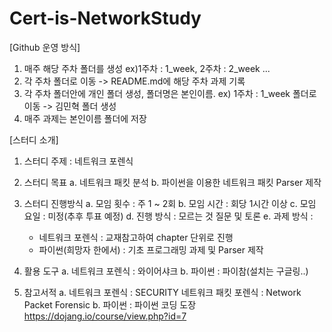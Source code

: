 # Cert-is-NetworkStudy

[Github 운영 방식]

1. 매주 해당 주차 폴더를 생성 ex)1주차 : 1_week, 2주차 : 2_week ...
2. 각 주차 폴더로 이동 -> README.md에 해당 주차 과제 기록
3. 각 주차 폴더안에 개인 폴더 생성, 폴더명은 본인이름. ex) 1주차 : 1_week 폴더로 이동 -> 김민혁 폴더 생성
4. 매주 과제는 본인이름 폴더에 저장 




[스터디 소개]

1. 스터디 주제 : 네트워크 포렌식

2. 스터디 목표 
   a. 네트워크 패킷 분석
   b. 파이썬을 이용한 네트워크 패킷 Parser 제작

3. 스터디 진행방식
  a. 모임 횟수 : 주 1 ~ 2회
  b. 모임 시간 : 회당 1시간 이상
  c. 모임 요일 : 미정(추후 투표 예정)
  d. 진행 방식 : 모르는 것 질문 및 토론
  e. 과제 방식 :
     - 네트워크 포렌식 : 교재참고하여 chapter 단위로 진행
     - 파이썬(희망자 한에서) : 기초 프로그래밍 과제 및 Parser 제작 
 
4. 활용 도구
  a. 네트워크 포렌식 : 와이어샤크
  b. 파이썬 : 파이참(설치는 구글링..)

5. 참고서적
   a. 네트워크 포렌식 : SECURITY 네트워크 패킷 포렌식 : Network Packet Forensic
   b. 파이썬 : 파이썬 코딩 도장 https://dojang.io/course/view.php?id=7
